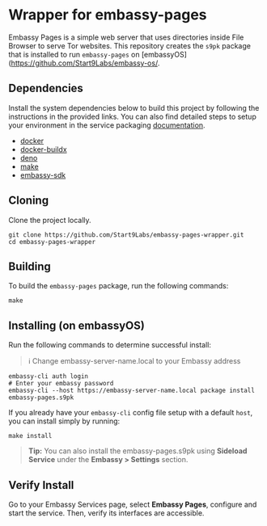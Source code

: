 # Wrapper for embassy-pages

Embassy Pages is a simple web server that uses directories inside File Browser to serve Tor websites. This repository creates the `s9pk` package that is installed to run `embassy-pages` on [embassyOS](https://github.com/Start9Labs/embassy-os/.

## Dependencies

Install the system dependencies below to build this project by following the instructions in the provided links. You can also find detailed steps to setup your environment in the service packaging [documentation](https://github.com/Start9Labs/service-pipeline#development-environment).

- [docker](https://docs.docker.com/get-docker)
- [docker-buildx](https://docs.docker.com/buildx/working-with-buildx/)
- [deno](https://deno.land/)
- [make](https://www.gnu.org/software/make/)
- [embassy-sdk](https://github.com/Start9Labs/embassy-os/tree/master/backend)

## Cloning

Clone the project locally.

```
git clone https://github.com/Start9Labs/embassy-pages-wrapper.git
cd embassy-pages-wrapper
```

## Building

To build the `embassy-pages` package, run the following commands:

```
make
```

## Installing (on embassyOS)

Run the following commands to determine successful install:
> :information_source: Change embassy-server-name.local to your Embassy address

```
embassy-cli auth login
# Enter your embassy password
embassy-cli --host https://embassy-server-name.local package install embassy-pages.s9pk
```

If you already have your `embassy-cli` config file setup with a default `host`, you can install simply by running:

```
make install
```

>**Tip:** You can also install the embassy-pages.s9pk using **Sideload Service** under the **Embassy > Settings** section.

## Verify Install

Go to your Embassy Services page, select **Embassy Pages**, configure and start the service. Then, verify its interfaces are accessible.
